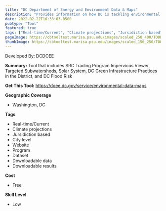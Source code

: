```yaml
---
title: "DC Department of Energy and Environment Data & Maps"
description: "Provides information on how DC is tackling environmental and climate issues"
date: 2022-02-22T16:33:03-0500
pubtype: "Tool"
featured: true
tags: ["Real-time/Current", "Climate projections", "Jursidiction based", "City level", "Website", "Program", "Dataset", "Downloadable data", "Downloadable results"]
pageImage: https://cbtooltest.marisa.psu.edu/images/scaled_250_400/TOOLID_45.0_ScreenCapture-1.png
thumbImage: https://cbtooltest.marisa.psu.edu/images/scaled_156_250/TOOLID_45.0_ScreenCapture-1.png
---
```

Developed By: DCDOEE

**Summary:** Tool that includes SRC Trading Program Impervious Viewer, Targeted Subwatersheds, Solar System, DC Green Infrastructure Practices in the District, and DC Flood Risk 

__**Get This Tool:**__ https://doee.dc.gov/service/environmental-data-maps


__**Geographic Coverage**__
- Washington, DC

__**Tags**__
-  Real-time/Current
-  Climate projections
-  Jursidiction based
-  City level
-  Website
-  Program
-  Dataset
-  Downloadable data
-  Downloadable results

__**Cost**__
- Free

__**Skill Level**__
- Low
